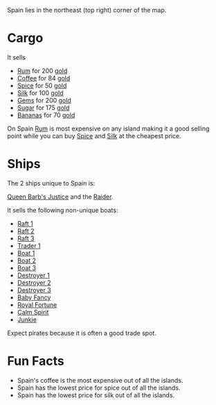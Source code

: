 
Spain lies in the northeast (top right) corner of the map.

# Cargo 
It sells 
* [Rum](/cargo/rum.md) for 200 [gold](/gold.md)
* [Coffee](/cargo/coffee.md) for 84 [gold](/gold.md)
* [Spice](/cargo/spice.md) for 50 [gold](/gold.md)
* [Silk](/cargo/silk.md) for 100 [gold](/gold.md)
* [Gems](/cargo/gems.md) for 200 [gold](/gold.md)
* [Sugar](/cargo/sugar.md) for 175 [gold](/gold.md)
* [Bananas](/cargo/bananas.md) for 70 [gold](/gold.md)

On Spain [Rum](/cargo/rum.md) is most expensive on any island making it a good selling point while you can buy [Spice](/cargo/spice.md) and [Silk](/cargo/silk.md) at the cheapest price.

# Ships

The 2 ships unique to Spain is: 

[Queen Barb's Justice](/ships/qbj.md) and the [Raider](/ships/raider.md).

It sells the following non-unique boats:

* [Raft 1](/ships/raft1.md)
* [Raft 2](/ships/raft2.md)
* [Raft 3](/ships/raft3.md)
* [Trader 1](/ships/traders/trader1.md)
* [Boat 1](/ships/boat1.md)
* [Boat 2](/ships/boat2.md)
* [Boat 3](/ships/boat3.md)
* [Destroyer 1](/ships/destroyer1.md)
* [Destroyer 2](/ships/destroyer2.md)
* [Destroyer 3](/ships/destroyer3.md)
* [Baby Fancy](/ships/babyfancy.md)
* [Royal Fortune](/ships/royalfortune.md)
* [Calm Spirit](/ships/calmspirit.md)
* [Junkie](/ships/junkie.md)

Expect pirates because it is often a good trade spot.

# Fun Facts
- Spain's coffee is the most expensive out of all the islands.
- Spain has the lowest price for spice out of all the islands.
- Spain has the lowest price for silk out of all the islands.